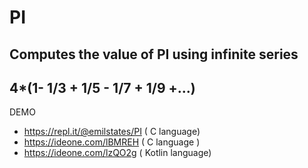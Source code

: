 # PI

## Computes the value of PI using infinite series
   
## 4*(1- 1/3 + 1/5 - 1/7 + 1/9 +...)

DEMO 

* https://repl.it/@emilstates/PI ( C language)
* https://ideone.com/lBMREH ( C language ) 
* https://ideone.com/lzQO2g ( Kotlin language)
